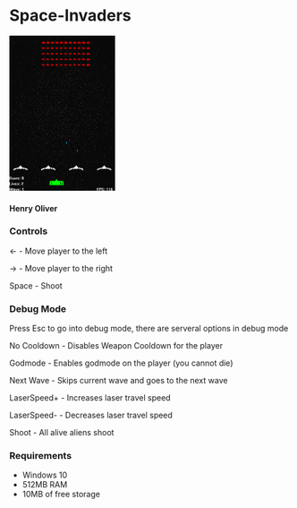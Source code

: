 # Space-Invaders
![Example Of Program](https://raw.githubusercontent.com/henry9836/Space-Invaders/master/docs/gif.gif)
#### Henry Oliver
### Controls

← - Move player to the left

→ - Move player to the right

Space - Shoot


### Debug Mode

Press Esc to go into debug mode, there are serveral options in debug mode


No Cooldown - Disables Weapon Cooldown for the player

Godmode - Enables godmode on the player (you cannot die)

Next Wave - Skips current wave and goes to the next wave

LaserSpeed+ - Increases laser travel speed

LaserSpeed- - Decreases laser travel speed

Shoot - All alive aliens shoot

### Requirements

- Windows 10
- 512MB RAM
- 10MB of free storage
